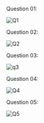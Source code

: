 Question 01:

![Q1](https://github.com/user-attachments/assets/f1f10f19-40a9-4a37-86ad-e6f4d5a94950)

Question 02:

![Q2](https://github.com/user-attachments/assets/62cf73d4-da53-48f7-aa52-9f8830abd798)


Question 03:

![q3](https://github.com/user-attachments/assets/e4d858c8-d086-4cf6-8458-848f21eb358d)


Question 04:

![Q4](https://github.com/user-attachments/assets/0fa1f47b-a56b-4917-a066-b20d8ea51966)


Question 05:

![Q5](https://github.com/user-attachments/assets/cd849b7e-1a6d-4090-a5eb-fbbc9039e980)
